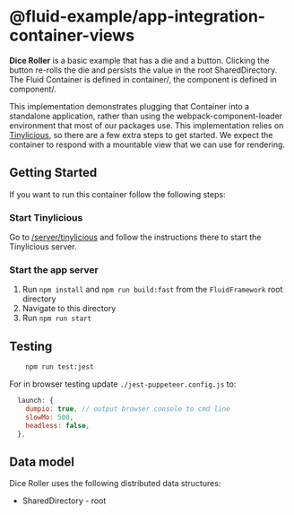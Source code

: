 # @fluid-example/app-integration-container-views

**Dice Roller** is a basic example that has a die and a button. Clicking the button re-rolls the die and persists the value in the root SharedDirectory. The Fluid Container is defined in container/, the component is defined in component/.

This implementation demonstrates plugging that Container into a standalone application, rather than using the webpack-component-loader environment that most of our packages use.  This implementation relies on [Tinylicious](/server/tinylicious), so there are a few extra steps to get started.  We expect the container to respond with a mountable view that we can use for rendering.

## Getting Started

If you want to run this container follow the following steps:

### Start Tinylicious

Go to [/server/tinylicious](/server/tinylicious) and follow the instructions there to start the Tinylicious server.

### Start the app server

1. Run `npm install` and `npm run build:fast` from the `FluidFramework` root directory
2. Navigate to this directory
3. Run `npm run start`

## Testing

```bash
    npm run test:jest
```

For in browser testing update `./jest-puppeteer.config.js` to:

```javascript
  launch: {
    dumpio: true, // output browser console to cmd line
    slowMo: 500,
    headless: false,
  },
```

## Data model

Dice Roller uses the following distributed data structures:

- SharedDirectory - root
